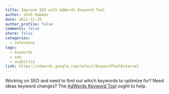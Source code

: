 ```yaml
---
title: Improve SEO with AdWords Keyword Tool
author: Josh Habdas
date: 2011-12-20
author_profile: false
comments: false
share: false
categories:
  - reference
tags:
  - keywords
  - seo
  - usability
link: https://adwords.google.com/select/KeywordToolExternal
---
```

Working on SEO and need to find out which keywords to optimize for? Need ideas keyword changes? The [AdWords Keyword Tool][1] ought to help.

 [1]: https://adwords.google.com/select/KeywordToolExternal "https://adwords.google.com/select/KeywordToolExternal"
